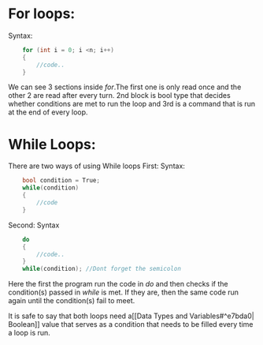 # For loops:
Syntax: 
```c
	for (int i = 0; i <n; i++)
	{
		//code..
	}
```
We can see 3 sections inside *for*.The first one is only read once and the other 2 are read after every turn. 2nd block is bool type that decides whether conditions are met to run the loop and 3rd is a command that is run at the end of every loop.

# While Loops:
There are two ways of using While loops
First:
	Syntax:
```c
	bool condition = True;
	while(condition)
	{
		//code
	}
```
Second:
	Syntax
```c
	do
	{
		//code..
	}
	while(condition); //Dont forget the semicolon
```
Here the first the program run the code in *do* and then checks if the condition(s) passed in *while* is met. If they are, then the same code run again until the condition(s) fail to meet.

It is safe to say that both loops need a[[Data Types and Variables#^e7bda0| Boolean]] value that serves as a condition that needs to be filled every time a loop is run.